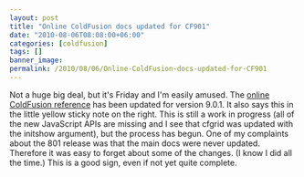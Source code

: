```yaml
---
layout: post
title: "Online ColdFusion docs updated for CF901"
date: "2010-08-06T08:08:00+06:00"
categories: [coldfusion]
tags: []
banner_image: 
permalink: /2010/08/06/Online-ColdFusion-docs-updated-for-CF901
---
```


Not a huge big deal, but it's Friday and I'm easily amused. The <a href="http://help.adobe.com/en_US/ColdFusion/9.0/CFMLRef/index.html">online ColdFusion reference</a> has been updated for version 9.0.1. It also says this in the little yellow sticky note on the right. This is still a work in progress (all of the new JavaScript APIs are missing and I see that cfgrid was updated with the initshow argument), but the process has begun. One of my complaints about the 801 release was that the main docs were never updated. Therefore it was easy to forget about some of the changes. (I know I did all the time.) This is a good sign, even if not yet quite complete.